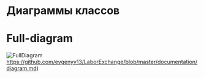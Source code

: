 # Диаграммы классов

# Full-diagram
![FullDiagram](https://github.com/evgenyv13/LaborExchange/blob/master/documentation/diagrams/classes/Package%20coremodule.png)
https://github.com/evgenyv13/LaborExchange/blob/master/documentation/diagram.md)
